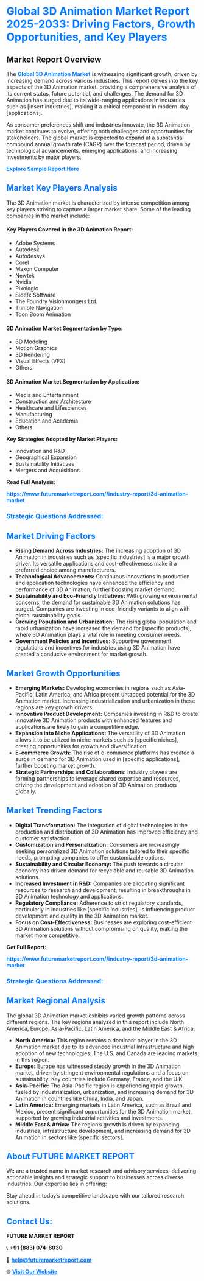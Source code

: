 <h1 style="color: #007BFF;">Global 3D Animation Market Report 2025-2033: Driving Factors, Growth Opportunities, and Key Players</h1>

<section id="overview">
<h2>Market Report Overview</h2>
<p>The <a href="https://www.futuremarketreport.com//industry-report/3d-animation-market" style="color: #007BFF; text-decoration: none;"><strong>Global 3D Animation Market</strong></a> is witnessing significant growth, driven by increasing demand across various industries. This report delves into the key aspects of the 3D Animation market, providing a comprehensive analysis of its current status, future potential, and challenges. The demand for 3D Animation has surged due to its wide-ranging applications in industries such as [insert industries], making it a critical component in modern-day [applications].</p>
<p>As consumer preferences shift and industries innovate, the 3D Animation market continues to evolve, offering both challenges and opportunities for stakeholders. The global market is expected to expand at a substantial compound annual growth rate (CAGR) over the forecast period, driven by technological advancements, emerging applications, and increasing investments by major players.</p>
</section>

<section id="overview">
<p><a href="https://www.futuremarketreport.com//request-sample/reportId=45352" style="color: #007BFF; text-decoration: none;"><strong>Explore Sample Report Here</strong></a></p>
</section>

<section id="key-players">
<h2 style="color: #007BFF;">Market Key Players Analysis</h2>
<p>The 3D Animation market is characterized by intense competition among key players striving to capture a larger market share. Some of the leading companies in the market include:</p>
<h4>Key Players Covered in the 3D Animation Report:</h4>
<ul><li>Adobe Systems</li><li>Autodesk</li><li>Autodessys</li><li>Corel</li><li>Maxon Computer</li><li>Newtek</li><li>Nvidia</li><li>Pixologic</li><li>Sidefx Software</li><li>The Foundry Visionmongers Ltd.</li><li>Trimble Navigation</li><li>Toon Boom Animation</li></ul>
<h4>3D Animation Market Segmentation by Type:</h4>
<ul><li>3D Modeling</li><li>Motion Graphics</li><li>3D Rendering</li><li>Visual Effects (VFX)</li><li>Others</li></ul>

<h4>3D Animation Market Segmentation by Application:</h4>
<ul><li>Media and Entertainment</li><li>Construction and Architecture</li><li>Healthcare and Lifesciences</li><li>Manufacturing</li><li>Education and Academia</li><li>Others</li></ul>
<p><strong>Key Strategies Adopted by Market Players:</strong></p>
<ul>
<li>Innovation and R&D</li>
<li>Geographical Expansion</li>
<li>Sustainability Initiatives</li>
<li>Mergers and Acquisitions</li>
</ul>
</section>

<section>
<p><strong>Read Full Analysis: </strong></p><a href="https://www.futuremarketreport.com//industry-report/3d-animation-market" style="color: #007BFF; text-decoration: none;"><strong>https://www.futuremarketreport.com//industry-report/3d-animation-market</strong></a>
<h3 style="color: #007BFF;">Strategic Questions Addressed:</h3>
</section>

<section id="driving-factors">
<h2 style="color: #007BFF;">Market Driving Factors</h2>
<ul>
<li><strong>Rising Demand Across Industries:</strong> The increasing adoption of 3D Animation in industries such as [specific industries] is a major growth driver. Its versatile applications and cost-effectiveness make it a preferred choice among manufacturers.</li>
<li><strong>Technological Advancements:</strong> Continuous innovations in production and application technologies have enhanced the efficiency and performance of 3D Animation, further boosting market demand.</li>
<li><strong>Sustainability and Eco-Friendly Initiatives:</strong> With growing environmental concerns, the demand for sustainable 3D Animation solutions has surged. Companies are investing in eco-friendly variants to align with global sustainability goals.</li>
<li><strong>Growing Population and Urbanization:</strong> The rising global population and rapid urbanization have increased the demand for [specific products], where 3D Animation plays a vital role in meeting consumer needs.</li>
<li><strong>Government Policies and Incentives:</strong> Supportive government regulations and incentives for industries using 3D Animation have created a conducive environment for market growth.</li>
</ul>
</section>

<section id="growth-opportunities">
<h2 style="color: #007BFF;">Market Growth Opportunities</h2>
<ul>
<li><strong>Emerging Markets:</strong> Developing economies in regions such as Asia-Pacific, Latin America, and Africa present untapped potential for the 3D Animation market. Increasing industrialization and urbanization in these regions are key growth drivers.</li>
<li><strong>Innovative Product Development:</strong> Companies investing in R&D to create innovative 3D Animation products with enhanced features and applications are likely to gain a competitive edge.</li>
<li><strong>Expansion into Niche Applications:</strong> The versatility of 3D Animation allows it to be utilized in niche markets such as [specific niches], creating opportunities for growth and diversification.</li>
<li><strong>E-commerce Growth:</strong> The rise of e-commerce platforms has created a surge in demand for 3D Animation used in [specific applications], further boosting market growth.</li>
<li><strong>Strategic Partnerships and Collaborations:</strong> Industry players are forming partnerships to leverage shared expertise and resources, driving the development and adoption of 3D Animation products globally.</li>
</ul>
</section>

<section id="trending-factors">
<h2 style="color: #007BFF;">Market Trending Factors</h2>
<ul>
<li><strong>Digital Transformation:</strong> The integration of digital technologies in the production and distribution of 3D Animation has improved efficiency and customer satisfaction.</li>
<li><strong>Customization and Personalization:</strong> Consumers are increasingly seeking personalized 3D Animation solutions tailored to their specific needs, prompting companies to offer customizable options.</li>
<li><strong>Sustainability and Circular Economy:</strong> The push towards a circular economy has driven demand for recyclable and reusable 3D Animation solutions.</li>
<li><strong>Increased Investment in R&D:</strong> Companies are allocating significant resources to research and development, resulting in breakthroughs in 3D Animation technology and applications.</li>
<li><strong>Regulatory Compliance:</strong> Adherence to strict regulatory standards, particularly in industries like [specific industries], is influencing product development and quality in the 3D Animation market.</li>
<li><strong>Focus on Cost-Effectiveness:</strong> Businesses are exploring cost-efficient 3D Animation solutions without compromising on quality, making the market more competitive.</li>
</ul>
</section>

<section>
<p><strong>Get Full Report: </strong></p><a href="https://www.futuremarketreport.com//industry-report/3d-animation-market" style="color: #007BFF; text-decoration: none;"><strong>https://www.futuremarketreport.com//industry-report/3d-animation-market</strong></a>
<h3 style="color: #007BFF;">Strategic Questions Addressed:</h3>
</section>


<section id="regional-analysis">
<h2 style="color: #007BFF;">Market Regional Analysis</h2>
<p>The global 3D Animation market exhibits varied growth patterns across different regions. The key regions analyzed in this report include North America, Europe, Asia-Pacific, Latin America, and the Middle East & Africa:</p>
<ul>
<li><strong>North America:</strong> This region remains a dominant player in the 3D Animation market due to its advanced industrial infrastructure and high adoption of new technologies. The U.S. and Canada are leading markets in this region.</li>
<li><strong>Europe:</strong> Europe has witnessed steady growth in the 3D Animation market, driven by stringent environmental regulations and a focus on sustainability. Key countries include Germany, France, and the U.K.</li>
<li><strong>Asia-Pacific:</strong> The Asia-Pacific region is experiencing rapid growth, fueled by industrialization, urbanization, and increasing demand for 3D Animation in countries like China, India, and Japan.</li>
<li><strong>Latin America:</strong> Emerging markets in Latin America, such as Brazil and Mexico, present significant opportunities for the 3D Animation market, supported by growing industrial activities and investments.</li>
<li><strong>Middle East & Africa:</strong> The region’s growth is driven by expanding industries, infrastructure development, and increasing demand for 3D Animation in sectors like [specific sectors].</li>
</ul>
</section>

<footer>
<h2 style="color: #007BFF;">About FUTURE MARKET REPORT</h2>
<p>We are a trusted name in market research and advisory services, delivering actionable insights and strategic support to businesses across diverse industries. Our expertise lies in offering:</p>

<p>Stay ahead in today’s competitive landscape with our tailored research solutions.</p>

<h2 style="color: #007BFF;">Contact Us:</h2>
<p><strong>FUTURE MARKET REPORT</strong></p>
<p>📞 <strong>+91 (883) 074-8030</strong></p>
<p>📧 <strong><a href="mailto:help@futuremarketreport.com" style="color: #007BFF;">help@futuremarketreport.com</a></strong></p>
<p>🌐 <strong><a href="https://www.futuremarketreport.com/" style="color: #007BFF;">Visit Our Website</a></strong></p>
</footer>